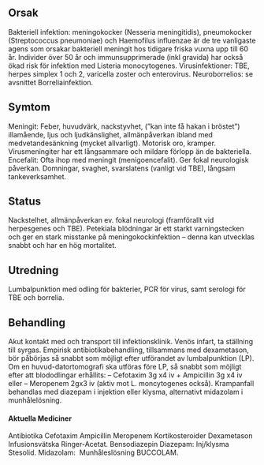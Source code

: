 ## Orsak

Bakteriell infektion: meningokocker (Nesseria meningitidis), pneumokocker (Streptococcus pneumoniae) och Haemofilus influenzae är de tre vanligaste agens som orsakar bakteriell meningit hos tidigare friska vuxna upp till 60 år. Individer över 50 år och immunsupprimerade (inkl gravida) har också ökad risk för infektion med Listeria monocytogenes.
Virusinfektioner: TBE, herpes simplex 1 och 2, varicella zoster och enterovirus.
Neuroborrelios: se avsnittet Borreliainfektion.

## Symtom

Meningit: Feber, huvudvärk, nackstyvhet, (”kan inte få hakan i bröstet”) illamående, ljus och ljudkänslighet, allmänpåverkan ibland med medvetandesänkning (mycket allvarligt). Motorisk oro, kramper. Virusmeningiter har ett långsammare och mildare förlopp än de bakteriella.
Encefalit: Ofta ihop med meningit (menigoencefalit). Ger fokal neurologisk påverkan. Domningar, svaghet, svarslatens (vanligt vid TBE), långsam tankeverksamhet.

## Status

Nackstelhet, allmänpåverkan ev. fokal neurologi (framförallt vid herpesgenes och TBE).
Petekiala blödningar är ett starkt varningstecken och ger en stark misstanke på meningokockinfektion – denna kan utvecklas snabbt och har en hög mortalitet.

## Utredning

Lumbalpunktion med odling för bakterier, PCR för virus, samt serologi för TBE och borrelia.

## Behandling

Akut kontakt med och transport till infektionsklinik.
Venös infart, ta ställning till syrgas.
Empirisk antibiotikabehandling, tillsammans med dexametason, bör påbörjas så snabbt som möjligt efter utförandet av lumbalpunktion (LP). Om en huvud-datortomografi ska utföras före LP, så snabbt som möjligt efter att blododlingar erhållits:
– Cefotaxim 3g x4 iv + Ampicillin 3g x4 iv
eller
– Meropenem 2gx3 iv (aktiv mot L. moncytogenes också).
Krampanfall behandlas med diazepam i injektion eller klysma, alternativt midazolam i munhålelösning.

#### Aktuella Mediciner

Antibiotika
Cefotaxim
Ampicillin
Meropenem
Kortikosteroider
Dexametason
Infusionsvätska
Ringer-Acetat.
Bensodiazepin
Diazepam: Inj/klysma Stesolid.
Midazolam:  Munhåleslösning BUCCOLAM.

